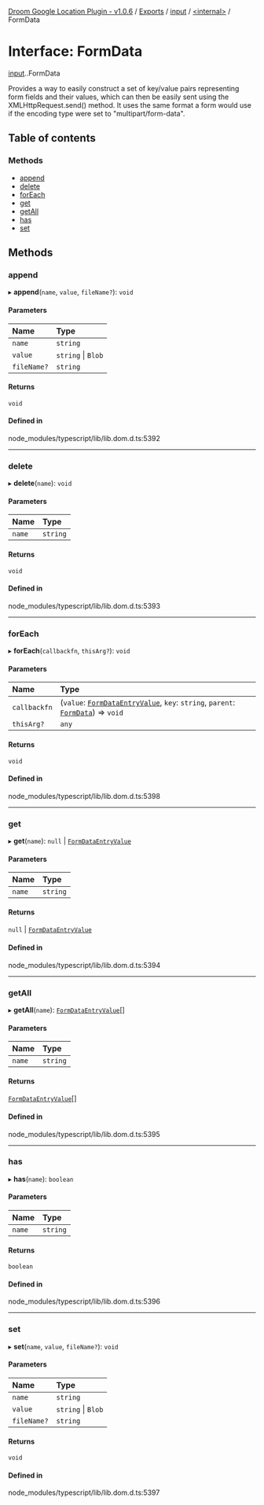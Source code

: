 [Droom Google Location Plugin - v1.0.6](../README.md) / [Exports](../modules.md) / [input](../modules/input.md) / [<internal\>](../modules/input._internal_.md) / FormData

# Interface: FormData

[input](../modules/input.md).[<internal>](../modules/input._internal_.md).FormData

Provides a way to easily construct a set of key/value pairs representing form fields and their values, which can then be easily sent using the XMLHttpRequest.send() method. It uses the same format a form would use if the encoding type were set to "multipart/form-data".

## Table of contents

### Methods

- [append](input._internal_.FormData.md#append)
- [delete](input._internal_.FormData.md#delete)
- [forEach](input._internal_.FormData.md#foreach)
- [get](input._internal_.FormData.md#get)
- [getAll](input._internal_.FormData.md#getall)
- [has](input._internal_.FormData.md#has)
- [set](input._internal_.FormData.md#set)

## Methods

### append

▸ **append**(`name`, `value`, `fileName?`): `void`

#### Parameters

| Name | Type |
| :------ | :------ |
| `name` | `string` |
| `value` | `string` \| `Blob` |
| `fileName?` | `string` |

#### Returns

`void`

#### Defined in

node_modules/typescript/lib/lib.dom.d.ts:5392

___

### delete

▸ **delete**(`name`): `void`

#### Parameters

| Name | Type |
| :------ | :------ |
| `name` | `string` |

#### Returns

`void`

#### Defined in

node_modules/typescript/lib/lib.dom.d.ts:5393

___

### forEach

▸ **forEach**(`callbackfn`, `thisArg?`): `void`

#### Parameters

| Name | Type |
| :------ | :------ |
| `callbackfn` | (`value`: [`FormDataEntryValue`](../modules/input._internal_.md#formdataentryvalue), `key`: `string`, `parent`: [`FormData`](../modules/input._internal_.md#formdata)) => `void` |
| `thisArg?` | `any` |

#### Returns

`void`

#### Defined in

node_modules/typescript/lib/lib.dom.d.ts:5398

___

### get

▸ **get**(`name`): ``null`` \| [`FormDataEntryValue`](../modules/input._internal_.md#formdataentryvalue)

#### Parameters

| Name | Type |
| :------ | :------ |
| `name` | `string` |

#### Returns

``null`` \| [`FormDataEntryValue`](../modules/input._internal_.md#formdataentryvalue)

#### Defined in

node_modules/typescript/lib/lib.dom.d.ts:5394

___

### getAll

▸ **getAll**(`name`): [`FormDataEntryValue`](../modules/input._internal_.md#formdataentryvalue)[]

#### Parameters

| Name | Type |
| :------ | :------ |
| `name` | `string` |

#### Returns

[`FormDataEntryValue`](../modules/input._internal_.md#formdataentryvalue)[]

#### Defined in

node_modules/typescript/lib/lib.dom.d.ts:5395

___

### has

▸ **has**(`name`): `boolean`

#### Parameters

| Name | Type |
| :------ | :------ |
| `name` | `string` |

#### Returns

`boolean`

#### Defined in

node_modules/typescript/lib/lib.dom.d.ts:5396

___

### set

▸ **set**(`name`, `value`, `fileName?`): `void`

#### Parameters

| Name | Type |
| :------ | :------ |
| `name` | `string` |
| `value` | `string` \| `Blob` |
| `fileName?` | `string` |

#### Returns

`void`

#### Defined in

node_modules/typescript/lib/lib.dom.d.ts:5397
